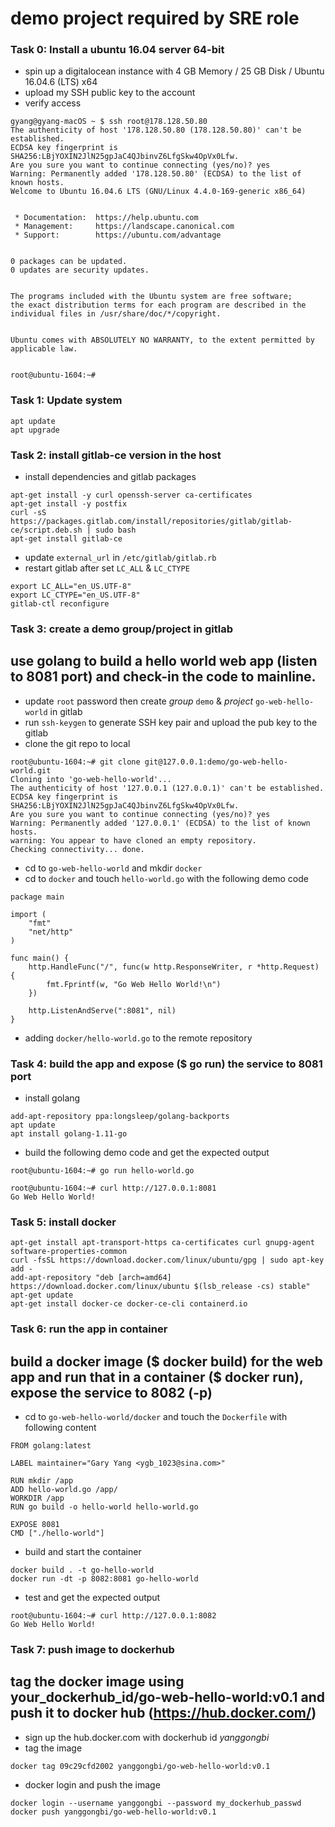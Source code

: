 # demo project required by SRE role

### Task 0: Install a ubuntu 16.04 server 64-bit

 * spin up a digitalocean instance with 4 GB Memory / 25 GB Disk / Ubuntu 16.04.6 (LTS) x64
 * upload my SSH public key to the account
 * verify access

```
gyang@gyang-macOS ~ $ ssh root@178.128.50.80
The authenticity of host '178.128.50.80 (178.128.50.80)' can't be established.
ECDSA key fingerprint is SHA256:LBjYOXIN2JlN25gpJaC4QJbinvZ6LfgSkw4OpVx0Lfw.
Are you sure you want to continue connecting (yes/no)? yes
Warning: Permanently added '178.128.50.80' (ECDSA) to the list of known hosts.
Welcome to Ubuntu 16.04.6 LTS (GNU/Linux 4.4.0-169-generic x86_64)


 * Documentation:  https://help.ubuntu.com
 * Management:     https://landscape.canonical.com
 * Support:        https://ubuntu.com/advantage


0 packages can be updated.
0 updates are security updates.


The programs included with the Ubuntu system are free software;
the exact distribution terms for each program are described in the
individual files in /usr/share/doc/*/copyright.


Ubuntu comes with ABSOLUTELY NO WARRANTY, to the extent permitted by
applicable law.


root@ubuntu-1604:~#
```

### Task 1: Update system

```
apt update
apt upgrade
```

### Task 2: install gitlab-ce version in the host

 * install dependencies and gitlab packages

```
apt-get install -y curl openssh-server ca-certificates
apt-get install -y postfix
curl -sS https://packages.gitlab.com/install/repositories/gitlab/gitlab-ce/script.deb.sh | sudo bash
apt-get install gitlab-ce
```

 * update `external_url` in `/etc/gitlab/gitlab.rb`
 * restart gitlab after set `LC_ALL` & `LC_CTYPE`

```
export LC_ALL="en_US.UTF-8"
export LC_CTYPE="en_US.UTF-8"
gitlab-ctl reconfigure
```

### Task 3: create a demo group/project in gitlab 

## use golang to build a hello world web app (listen to 8081 port) and check-in the code to mainline.

 * update `root` password then create *group* `demo` & *project* `go-web-hello-world` in gitlab
 * run `ssh-keygen` to generate SSH key pair and upload the pub key to the gitlab
 * clone the git repo to local

```
root@ubuntu-1604:~# git clone git@127.0.0.1:demo/go-web-hello-world.git
Cloning into 'go-web-hello-world'...
The authenticity of host '127.0.0.1 (127.0.0.1)' can't be established.
ECDSA key fingerprint is SHA256:LBjYOXIN2JlN25gpJaC4QJbinvZ6LfgSkw4OpVx0Lfw.
Are you sure you want to continue connecting (yes/no)? yes
Warning: Permanently added '127.0.0.1' (ECDSA) to the list of known hosts.
warning: You appear to have cloned an empty repository.
Checking connectivity... done.
```

 * cd to `go-web-hello-world` and mkdir `docker`
 * cd to `docker` and touch `hello-world.go` with the following demo code

```
package main

import (
    "fmt"
    "net/http"
)

func main() {
    http.HandleFunc("/", func(w http.ResponseWriter, r *http.Request) {
        fmt.Fprintf(w, "Go Web Hello World!\n")
    })

    http.ListenAndServe(":8081", nil)
}
```

 * adding `docker/hello-world.go` to the remote repository

### Task 4: build the app and expose ($ go run) the service to 8081 port

 * install golang

```
add-apt-repository ppa:longsleep/golang-backports
apt update
apt install golang-1.11-go
```

 * build the following demo code and get the expected output

```
root@ubuntu-1604:~# go run hello-world.go

root@ubuntu-1604:~# curl http://127.0.0.1:8081
Go Web Hello World!
```

### Task 5: install docker

```
apt-get install apt-transport-https ca-certificates curl gnupg-agent software-properties-common
curl -fsSL https://download.docker.com/linux/ubuntu/gpg | sudo apt-key add -
add-apt-repository "deb [arch=amd64] https://download.docker.com/linux/ubuntu $(lsb_release -cs) stable"
apt-get update
apt-get install docker-ce docker-ce-cli containerd.io
```

### Task 6: run the app in container

## build a docker image ($ docker build) for the web app and run that in a container ($ docker run), expose the service to 8082 (-p)

 * cd to `go-web-hello-world/docker` and touch the `Dockerfile` with following content

```
FROM golang:latest

LABEL maintainer="Gary Yang <ygb_1023@sina.com>"

RUN mkdir /app
ADD hello-world.go /app/
WORKDIR /app
RUN go build -o hello-world hello-world.go

EXPOSE 8081
CMD ["./hello-world"]
```

 * build and start the container

```
docker build . -t go-hello-world
docker run -dt -p 8082:8081 go-hello-world
```

 * test and get the expected output

```
root@ubuntu-1604:~# curl http://127.0.0.1:8082
Go Web Hello World!
```

### Task 7: push image to dockerhub

## tag the docker image using your_dockerhub_id/go-web-hello-world:v0.1 and push it to docker hub (https://hub.docker.com/)

 * sign up the hub.docker.com with dockerhub id *yanggongbi*
 * tag the image

```
docker tag 09c29cfd2002 yanggongbi/go-web-hello-world:v0.1
```

 * docker login and push the image

```
docker login --username yanggongbi --password my_dockerhub_passwd
docker push yanggongbi/go-web-hello-world:v0.1
```
